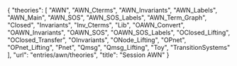 {
    "theories": [
        "AWN",
        "AWN_Cterms",
        "AWN_Invariants",
        "AWN_Labels",
        "AWN_Main",
        "AWN_SOS",
        "AWN_SOS_Labels",
        "AWN_Term_Graph",
        "Closed",
        "Invariants",
        "Inv_Cterms",
        "Lib",
        "OAWN_Convert",
        "OAWN_Invariants",
        "OAWN_SOS",
        "OAWN_SOS_Labels",
        "OClosed_Lifting",
        "OClosed_Transfer",
        "OInvariants",
        "ONode_Lifting",
        "OPnet",
        "OPnet_Lifting",
        "Pnet",
        "Qmsg",
        "Qmsg_Lifting",
        "Toy",
        "TransitionSystems"
    ],
    "url": "entries/awn/theories",
    "title": "Session AWN"
}